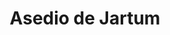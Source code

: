 ﻿---
title: "Asedio de Jartum"
permalink: periodes_948.html
layout: periode
dataInici: 1884-03-13
dataFi: 1885-01-26
sidebar: periodes
pares:
  - id: 513
    title: "Guerra Mahdista"
    dataInici: "(1881)"
    dataFi: "(1899)"

fills:
jocsPrincipals:
  - title: "The Lion of Khartoum: Gordon's Last Stand"
    bggId: 266450
    dataInici: 
    dataFi: 

jocsEscenaris:
jocsEpoca:
jocsEpocaEscenaris:
---
